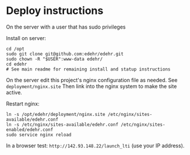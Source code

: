 # Deploy instructions
On the server with a user that has sudo privileges


Install on server:
```
cd /opt
sudo git clone git@github.com:edehr/edehr.git
sudo chown -R "$USER":www-data edehr/
cd edehr
# See main readme for remaining install and statup instructions
```

On the server edit this project's nginx configuration file as needed. See ```deployment/nginx.site```
Then link into the nginx system to make the site active. 

Restart nginx:
```
ln -s /opt/edehr/deployment/nginx.site /etc/nginx/sites-available/edehr.conf
ln -s /etc/nginx/sites-available/edehr.conf /etc/nginx/sites-enabled/edehr.conf
sudo service nginx reload
```

In a browser test: ```http://142.93.148.22/launch_lti``` (use your IP address).
